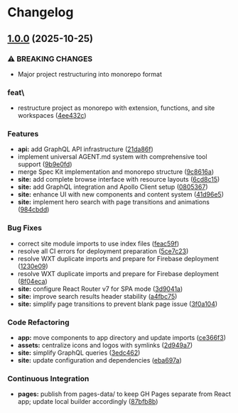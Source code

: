 # Changelog

## [1.0.0](https://github.com/jonshaffer/wgu-extension/compare/unofficial-wgu-extension-site-v0.1.0...unofficial-wgu-extension-site-v1.0.0) (2025-10-25)


### ⚠ BREAKING CHANGES

* Major project restructuring into monorepo format

### feat\

* restructure project as monorepo with extension, functions, and site workspaces ([4ee432c](https://github.com/jonshaffer/wgu-extension/commit/4ee432cbdd283d0ad9501fc365b153e1f27a8481))


### Features

* **api:** add GraphQL API infrastructure ([21da86f](https://github.com/jonshaffer/wgu-extension/commit/21da86f1d83b5feea6f2a6e24e527272b73da973))
* implement universal AGENT.md system with comprehensive tool support ([9b9e0fd](https://github.com/jonshaffer/wgu-extension/commit/9b9e0fd8a5605977e6a7b73f99a97e5d10f91270))
* merge Spec Kit implementation and monorepo structure ([9c8616a](https://github.com/jonshaffer/wgu-extension/commit/9c8616a5e335f5edba408a33f93d663279513e4e))
* **site:** add complete browse interface with resource layouts ([6cd8c15](https://github.com/jonshaffer/wgu-extension/commit/6cd8c15eb4fb669bf13963b99c892b918afb867d))
* **site:** add GraphQL integration and Apollo Client setup ([0805367](https://github.com/jonshaffer/wgu-extension/commit/0805367c9798a811e106b1619fc7ed2d912ca0ad))
* **site:** enhance UI with new components and content system ([41d96e5](https://github.com/jonshaffer/wgu-extension/commit/41d96e55dcd54dc05cf7ff92754481f10f1bb41f))
* **site:** implement hero search with page transitions and animations ([984cbdd](https://github.com/jonshaffer/wgu-extension/commit/984cbdd9fa88716d7faa4bb40fc6f4ca77fbd710))


### Bug Fixes

* correct site module imports to use index files ([feac59f](https://github.com/jonshaffer/wgu-extension/commit/feac59f957a4b31fab7f69813431047f69b69a01))
* resolve all CI errors for deployment preparation ([5ce7c23](https://github.com/jonshaffer/wgu-extension/commit/5ce7c231a06634c8beeabbf837b0a149d1d5c9d8))
* resolve WXT duplicate imports and prepare for Firebase deployment ([1230e09](https://github.com/jonshaffer/wgu-extension/commit/1230e0959a5840cf06d1341147415c0d7acc9b82))
* resolve WXT duplicate imports and prepare for Firebase deployment ([8f04eca](https://github.com/jonshaffer/wgu-extension/commit/8f04ecae99da9e69e9def1757d3b7b0f51af4d38))
* **site:** configure React Router v7 for SPA mode ([3d9041a](https://github.com/jonshaffer/wgu-extension/commit/3d9041a75abcc8117a80b5760a12ca7b31e3eac0))
* **site:** improve search results header stability ([a4fbc75](https://github.com/jonshaffer/wgu-extension/commit/a4fbc75da80118a665e5ca6080f3415c27498243))
* **site:** simplify page transitions to prevent blank page issue ([3f0a104](https://github.com/jonshaffer/wgu-extension/commit/3f0a104b0a323b9158df7d321c2d4b6babcae905))


### Code Refactoring

* **app:** move components to app directory and update imports ([ce366f3](https://github.com/jonshaffer/wgu-extension/commit/ce366f32256efd206cb45737b346db3c10929d5a))
* **assets:** centralize icons and logos with symlinks ([2d949a7](https://github.com/jonshaffer/wgu-extension/commit/2d949a70fef16fa6a17aae3683db45cc0310c500))
* **site:** simplify GraphQL queries ([3edc462](https://github.com/jonshaffer/wgu-extension/commit/3edc462e45233192c45e7f17845b6ae8729171e7))
* **site:** update configuration and dependencies ([eba697a](https://github.com/jonshaffer/wgu-extension/commit/eba697ab344587e487f733efaf771ae7f813efe6))


### Continuous Integration

* **pages:** publish from pages-data/ to keep GH Pages separate from React app; update local builder accordingly ([87bfb8b](https://github.com/jonshaffer/wgu-extension/commit/87bfb8b28f837d95f125ebf14b692c2d8a838e7f))
